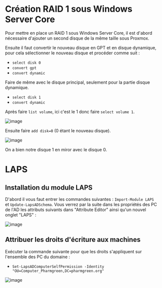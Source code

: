 # Création RAID 1 sous Windows Server Core

Pour mettre en place un RAID 1 sous Windows Server Core, il est d'abord nécessaire d'ajouter un second disque de la même taille sous Proxmox.

Ensuite il faut convertir le nouveau disque en GPT et en disque dynamique, pour cela sélectionner le nouveau disque et procéder comme suit : 
- `select disk 0`
- `convert gpt`
- `convert dynamic`

Faire de même avec le disque principal, seulement pour la partie disque dynamique. 
- `select disk 1`
- `convert dynamic`

Après faire `list volume`, ici c'est le 1 donc faire `select volume 1`.

![image](https://github.com/WildCodeSchool/TSSR-2402-P3-G4-BuildYourInfra-Pharmgreen/assets/161329881/d2811614-6231-4bde-865b-c702de34b659)

Ensuite faire `add disk=0` (0 étant le nouveau disque).

![image](https://github.com/WildCodeSchool/TSSR-2402-P3-G4-BuildYourInfra-Pharmgreen/assets/161329881/07e9d821-7a4d-4998-ace8-85592f6cdf61)

On a bien notre disque 1 en miror avec le disque 0.

# LAPS

## Installation du module LAPS

D'abord il vous faut entrer les commandes suivantes : `Import-Module LAPS` et `Update-LapsADSchema`. Vous verrez par la suite dans les propriétés des PC de l'AD les attributs suivants dans "Attribute Editor" ainsi qu'un nouvel onglet "LAPS" : 

![image](https://github.com/JuGuillot/test/assets/161329881/b488494a-99a6-4a55-94a9-258377d278e7)

## Attribuer les droits d'écriture aux machines

Exécuter la commande suivante pour que les droits s'appliquent sur l'ensemble des PC du domaine : 
- `Set-LapsADComputerSelfPermission -Identity "OU=Computer_Pharmgreen,DC=pharmgreen.org"`

![image](https://github.com/JuGuillot/test/assets/161329881/ed27114d-ecfc-4acb-bad0-d5e2ba06703d)
